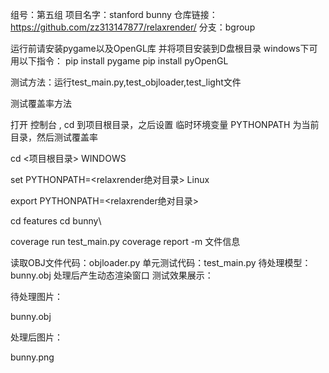 组号：第五组 项目名字：stanford bunny 仓库链接：https://github.com/zz313147877/relaxrender/ 分支：bgroup

运行前请安装pygame以及OpenGL库 并将项目安装到D盘根目录 windows下可用以下指令： pip install pygame pip install pyOpenGL

测试方法：运行test_main.py,test_objloader,test_light文件

测试覆盖率方法

打开 控制台 , cd 到项目根目录，之后设置 临时环境变量 PYTHONPATH 为当前目录，然后测试覆盖率

cd <项目根目录>
WINDOWS

set PYTHONPATH=<relaxrender绝对目录>
Linux

export PYTHONPATH=<relaxrender绝对目录>

cd features
cd bunny\

coverage run test_main.py coverage report -m 文件信息

读取OBJ文件代码：objloader.py 单元测试代码：test_main.py 待处理模型：bunny.obj 处理后产生动态渲染窗口 测试效果展示：

待处理图片：

bunny.obj

处理后图片：

bunny.png

